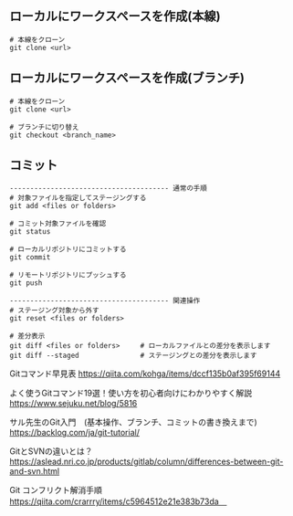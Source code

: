 
## ローカルにワークスペースを作成(本線)

	# 本線をクローン
	git clone <url>

## ローカルにワークスペースを作成(ブランチ)

	# 本線をクローン
	git clone <url>
	
	# ブランチに切り替え
	git checkout <branch_name>


## コミット

	--------------------------------------- 通常の手順
	# 対象ファイルを指定してステージングする
	git add <files or folders>

	# コミット対象ファイルを確認
	git status
	
	# ローカルリポジトリにコミットする
	git commit

	# リモートリポジトリにプッシュする
	git push

	--------------------------------------- 関連操作
	# ステージング対象から外す
	git reset <files or folders>

	# 差分表示
	git diff <files or folders>		# ローカルファイルとの差分を表示します
	git diff --staged				# ステージングとの差分を表示します

Gitコマンド早見表​
https://qiita.com/kohga/items/dccf135b0af395f69144 ​
​

よく使うGitコマンド19選！使い方を初心者向けにわかりやすく解説​
https://www.sejuku.net/blog/5816 ​
​

サル先生のGit入門　(基本操作、ブランチ、コミットの書き換えまで)​
https://backlog.com/ja/git-tutorial/ ​
​

GitとSVNの違いとは？​
https://aslead.nri.co.jp/products/gitlab/column/differences-between-git-and-svn.html ​
​

Git コンフリクト解消手順​
https://qiita.com/crarrry/items/c5964512e21e383b73da　
